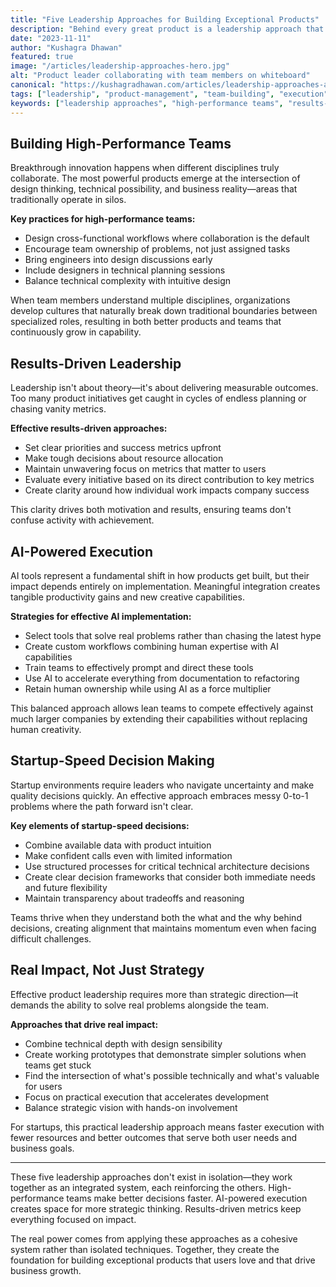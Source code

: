 ```yaml
---
title: "Five Leadership Approaches for Building Exceptional Products"
description: "Behind every great product is a leadership approach that balances vision, execution, and team dynamics. These approaches aren't theoretical frameworks—they're practical methods that drive successful products and high-performing teams."
date: "2023-11-11"
author: "Kushagra Dhawan"
featured: true
image: "/articles/leadership-approaches-hero.jpg"
alt: "Product leader collaborating with team members on whiteboard"
canonical: "https://kushagradhawan.com/articles/leadership-approaches-article"
tags: ["leadership", "product-management", "team-building", "execution", "ai-integration", "decision-making", "startup"]
keywords: ["leadership approaches", "high-performance teams", "results-driven leadership", "AI-powered execution", "startup-speed decision making", "product leadership", "team collaboration", "cross-functional teams"]
---
```


## Building High-Performance Teams

Breakthrough innovation happens when different disciplines truly collaborate. The most powerful products emerge at the intersection of design thinking, technical possibility, and business reality—areas that traditionally operate in silos.

**Key practices for high-performance teams:**

- Design cross-functional workflows where collaboration is the default
- Encourage team ownership of problems, not just assigned tasks
- Bring engineers into design discussions early
- Include designers in technical planning sessions
- Balance technical complexity with intuitive design

When team members understand multiple disciplines, organizations develop cultures that naturally break down traditional boundaries between specialized roles, resulting in both better products and teams that continuously grow in capability.

## Results-Driven Leadership

Leadership isn't about theory—it's about delivering measurable outcomes. Too many product initiatives get caught in cycles of endless planning or chasing vanity metrics.

**Effective results-driven approaches:**

- Set clear priorities and success metrics upfront
- Make tough decisions about resource allocation
- Maintain unwavering focus on metrics that matter to users
- Evaluate every initiative based on its direct contribution to key metrics
- Create clarity around how individual work impacts company success

This clarity drives both motivation and results, ensuring teams don't confuse activity with achievement.

## AI-Powered Execution

AI tools represent a fundamental shift in how products get built, but their impact depends entirely on implementation. Meaningful integration creates tangible productivity gains and new creative capabilities.

**Strategies for effective AI implementation:**

- Select tools that solve real problems rather than chasing the latest hype
- Create custom workflows combining human expertise with AI capabilities
- Train teams to effectively prompt and direct these tools
- Use AI to accelerate everything from documentation to refactoring
- Retain human ownership while using AI as a force multiplier

This balanced approach allows lean teams to compete effectively against much larger companies by extending their capabilities without replacing human creativity.

## Startup-Speed Decision Making

Startup environments require leaders who navigate uncertainty and make quality decisions quickly. An effective approach embraces messy 0-to-1 problems where the path forward isn't clear.

**Key elements of startup-speed decisions:**

- Combine available data with product intuition
- Make confident calls even with limited information
- Use structured processes for critical technical architecture decisions
- Create clear decision frameworks that consider both immediate needs and future flexibility
- Maintain transparency about tradeoffs and reasoning

Teams thrive when they understand both the what and the why behind decisions, creating alignment that maintains momentum even when facing difficult challenges.

## Real Impact, Not Just Strategy

Effective product leadership requires more than strategic direction—it demands the ability to solve real problems alongside the team.

**Approaches that drive real impact:**

- Combine technical depth with design sensibility
- Create working prototypes that demonstrate simpler solutions when teams get stuck
- Find the intersection of what's possible technically and what's valuable for users
- Focus on practical execution that accelerates development
- Balance strategic vision with hands-on involvement

For startups, this practical leadership approach means faster execution with fewer resources and better outcomes that serve both user needs and business goals.

---

These five leadership approaches don't exist in isolation—they work together as an integrated system, each reinforcing the others. High-performance teams make better decisions faster. AI-powered execution creates space for more strategic thinking. Results-driven metrics keep everything focused on impact.

The real power comes from applying these approaches as a cohesive system rather than isolated techniques. Together, they create the foundation for building exceptional products that users love and that drive business growth.
